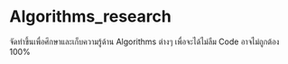 # Algorithms_research
จัดทําขึ้นเพื่อศึกษาและเก็บความรู้ด้าน Algorithms ต่างๆ เพื่อจะได้ไม่ลืม
Code อาจไม่ถูกต้อง 100% 
